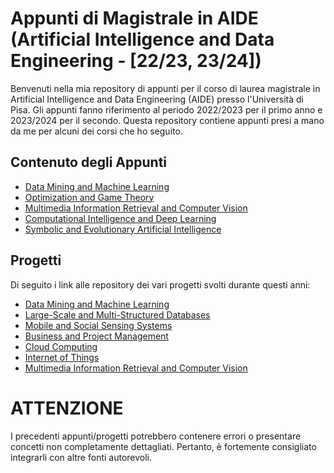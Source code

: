 # Appunti di Magistrale in AIDE (Artificial Intelligence and Data Engineering - [22/23, 23/24])

Benvenuti nella mia repository di appunti per il corso di laurea magistrale in Artificial Intelligence and Data Engineering (AIDE) presso l'Università di Pisa. Gli appunti fanno riferimento al periodo 2022/2023 per il primo anno e 2023/2024 per il secondo. Questa repository contiene appunti presi a mano da me per alcuni dei corsi che ho seguito.

## Contenuto degli Appunti

- [Data Mining and Machine Learning](https://github.com/gabrielemarino-gm/Appunti-AIDE-unipi/tree/main/Data%20Mining%20and%20Machine%20Learning)
- [Optimization and Game Theory](https://github.com/gabrielemarino-gm/Appunti-AIDE-unipi/tree/main/Optimization%20and%20Game%20Theory)
- [Multimedia Information Retrieval and Computer Vision](https://github.com/gabrielemarino-gm/Appunti-AIDE-unipi/tree/main/Multimedia%20Information%20Retrieval%20and%20Computer%20Vision)
- [Computational Intelligence and Deep Learning](https://github.com/gabrielemarino-gm/Appunti-AIDE-unipi/tree/main/Computational%20Intelligence%20and%20Deep%20Learning)
- [Symbolic and Evolutionary Artificial Intelligence](https://github.com/gabrielemarino-gm/Appunti-AIDE-unipi/tree/main/Symbolic%20and%20Evolutionary%20Artificial%20Intelligence)

## Progetti

Di seguito i link alle repository dei vari progetti svolti durante questi anni:

- [Data Mining and Machine Learning](https://github.com/gabrielemarino-gm/StellarClassificator)
- [Large-Scale and Multi-Structured Databases](https://github.com/gabrielemarino-gm/Neo4Food)
- [Mobile and Social Sensing Systems](https://github.com/gabrielemarino-gm/Emotion-Tracker)
- [Business and Project Management](https://github.com/gabrielemarino-gm/Business-ProjectManagement-project)
- [Cloud Computing](https://github.com/gabrielemarino-gm/Hadoop-BloomFilter)
- [Internet of Things](https://github.com/gabrielemarino-gm/IOT-F1-Temperature-Tyres)
- [Multimedia Information Retrieval and Computer Vision](https://github.com/gabrielemarino-gm/Search-Engine-MIRCV)

# ATTENZIONE

I precedenti appunti/progetti potrebbero contenere errori o presentare concetti non completamente dettagliati. Pertanto, è fortemente consigliato integrarli con altre fonti autorevoli.

